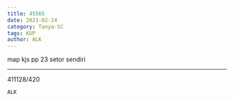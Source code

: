 ```yaml
---
title: 45565
date: 2021-02-24
category: Tanya-SC
tags: KUP
author: ALK
---
```


map kjs pp 23 setor sendiri

---

411128/420

`ALK`

